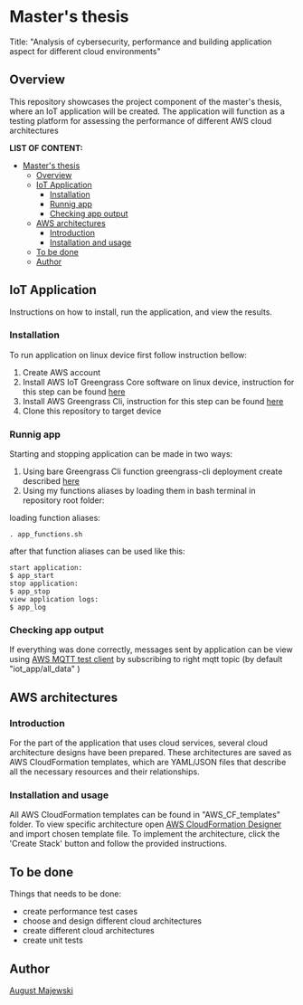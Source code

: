 # Master's thesis

Title: "Analysis of cybersecurity, performance and building application aspect for different cloud environments"

## Overview

This repository showcases the project component of the master's thesis, where an IoT application will be created. The application will function as a testing platform for assessing the performance of different AWS cloud architectures

**LIST OF CONTENT:**
- [Master's thesis](#masters-thesis)
  - [Overview](#overview)
  - [IoT Application](#iot-application)
    - [Installation](#installation)
    - [Runnig app](#runnig-app)
    - [Checking app output](#checking-app-output)
  - [AWS architectures](#aws-architectures)
    - [Introduction](#introduction)
    - [Installation and usage](#installation-and-usage)
  - [To be done](#to-be-done)
  - [Author](#author)

## IoT Application
Instructions on how to install, run the application, and view the results.

### Installation
To run application on linux device first follow instruction bellow:
1. Create AWS account
2. Install AWS IoT Greengrass Core software on linux device, instruction for this step can be found [here](https://docs.aws.amazon.com/greengrass/v1/developerguide/module2.html)
3. Install AWS Greengrass Cli, instruction for this step can be found [here](https://docs.aws.amazon.com/greengrass/v2/developerguide/install-gg-cli.html)
4. Clone this repository to target device

### Runnig app
Starting and stopping application can be made in two ways:
1. Using bare Greengrass Cli function greengrass-cli deployment create described [here](https://docs.aws.amazon.com/greengrass/v2/developerguide/gg-cli-deployment.html#deployment-create)
2. Using my functions aliases by loading them in bash terminal in repository root folder:

loading function aliases:

```console
. app_functions.sh
```
after that function aliases can be used like this:

```console
start application:
$ app_start
stop application:
$ app_stop
view application logs:
$ app_log
```


### Checking app output
If everything was done correctly, messages sent by application can be view using [AWS MQTT test client](https://docs.aws.amazon.com/iot/latest/developerguide/view-mqtt-messages.html)
by subscribing to right mqtt topic (by default "iot_app/all_data" )

## AWS architectures

### Introduction
For the part of the application that uses cloud services, several cloud architecture designs have been prepared. These architectures are saved as AWS CloudFormation templates, which are YAML/JSON files that describe all the necessary resources and their relationships.

### Installation and usage
All AWS CloudFormation templates can be found in "AWS_CF_templates" folder. To view specific architecture open [AWS CloudFormation Designer](https://console.aws.amazon.com/cloudformation/designer) and import chosen template file. To implement the architecture, click the 'Create Stack' button and follow the provided instructions.


## To be done
Things that needs to be done:
- create performance test cases
- choose and design different cloud architectures
- create different cloud architectures
- create unit tests

## Author

[August Majewski](https://github.com/kolovoz14)
